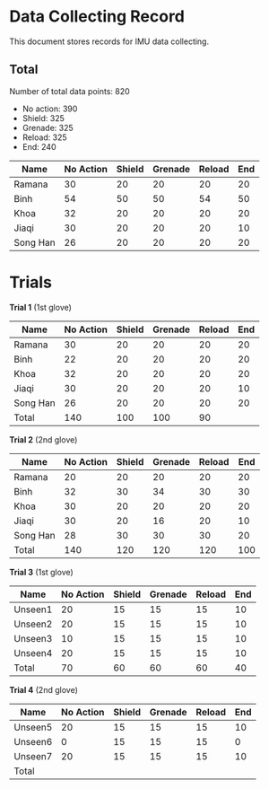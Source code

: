 # Data Collecting Record

This document stores records for IMU data collecting. 

## Total

Number of total data points: 820
- No action: 390
- Shield: 325
- Grenade: 325
- Reload: 325
- End: 240

Name | No Action | Shield | Grenade | Reload | End
--- | --- | --- | --- |--- |---
Ramana   |30|20|20|20|20
Binh     |54|50|50|54|50
Khoa     |32|20|20|20|20
Jiaqi    |30|20|20|20|10
Song Han |26|20|20|20|20

# Trials

**Trial 1** (1st glove)

Name | No Action | Shield | Grenade | Reload | End
--- | --- | --- | --- |--- |---
Ramana   |30|20|20|20|20
Binh     |22|20|20|20|20
Khoa     |32|20|20|20|20
Jiaqi    |30|20|20|20|10
Song Han |26|20|20|20|20
Total    |140|100|100|90

**Trial 2** (2nd glove)

Name | No Action | Shield | Grenade | Reload | End
--- | --- | --- | --- |--- |---
Ramana   |20|20|20|20|20
Binh     |32|30|34|30|30
Khoa     |30|20|20|20|20
Jiaqi    |30|20|16|20|10
Song Han |28|30|30|30|20
Total    |140|120|120|120|100

**Trial 3** (1st glove)

Name | No Action | Shield | Grenade | Reload | End
--- | --- | --- | --- |--- |---
Unseen1   |20|15|15|15|10
Unseen2   |20|15|15|15|10
Unseen3   |10|15|15|15|10
Unseen4   |20|15|15|15|10
Total     |70|60|60|60|40 

**Trial 4** (2nd glove)

Name | No Action | Shield | Grenade | Reload | End
--- | --- | --- | --- |--- |---
Unseen5   |20|15|15|15|10
Unseen6   |0|15|15|15|0
Unseen7   |20|15|15|15|10
Total     |||||